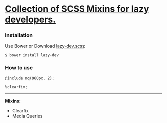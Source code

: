 # [Collection of SCSS Mixins for lazy developers.](http://akurganow.ru/lazy-dev)

### Installation

Use Bower or Download [lazy-dev.scss](http://http://github.com/akurganow/lazy-dev):

```
$ bower install lazy-dev
```

### How to use

```
@include mq(960px, 2);

%clearfix;
```

--------

**Mixins:**
- Clearfix
- Media Queries
